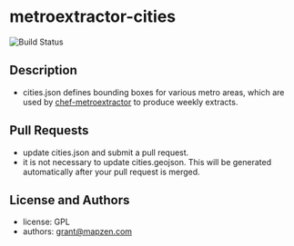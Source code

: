 metroextractor-cities
=====================
![Build Status](https://circleci.com/gh/mapzen/metroextractor-cities.png?circle-token=83dc13d4097b378ad6ba101b226118fda9e03844)

Description
-----------
- cities.json defines bounding boxes for various metro areas, which are used by [chef-metroextractor](https://github.com/mapzen/chef-metroextractor)
to produce weekly extracts.

Pull Requests
-------------
- update cities.json and submit a pull request.
- it is not necessary to update cities.geojson. This will be generated automatically after your pull request is merged.

License and Authors
-------------------
* license: GPL
* authors: grant@mapzen.com
